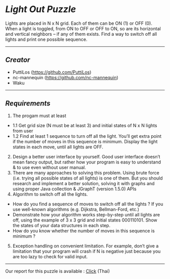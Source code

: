 # _Light Out Puzzle_
Lights are placed in N x N grid. Each of them can be ON (1) or OFF (0). When a light is toggled, from ON to OFF or OFF to ON, so are its horizontal and vertical neighbors – if any of them exists. Find a way to switch off all lights and print one possible sequence.


___
 
 
 
## _Creator_
- PuttiLos (https://github.com/PuttiLos)
- nc-mannequin (https://github.com/nc-mannequin)
- Waku
 
 
___
 
 
 
## _Requirements_
1. The progam must at least
- 1.1 Get grid size (N must be at least 3) and initial states of N x N lights from user
- 1.2 Find at least 1 sequence to turn off all the light. You’ll get extra point if the number of moves in this sequence is minimum. Display the light states in each move, until all lights are OFF.
2. Design a better user interface by yourself. Good user interface doesn’t mean fancy output, but rather how your program is easy to understand & to use even without user manual.
3. There are many approaches to solving this problem. Using brute force (i.e. trying all possible states of all lights) is one of them. But you should research and implement a better solution, solving it with graphs and using proper Java collection & JGraphT (version 1.5.0) APIs
4. Algorithm to switch off all the lights.
- How do you find a sequence of moves to switch off all the lights ? If you use well-known algorithms (e.g. Dijkstra, Bellman-Ford, etc.)
- Demonstrate how your algorithm works step-by-step until all lights are off, using the example of 3 x 3 grid and initial states 000110101. Show the states of your data structures in each step.
- How do you know whether the number of moves in this sequence is minimum ?
5. Exception handling on convenient limitation. For example, don’t give a limitation that your program will crash if N is negative just because you are too lazy to check for valid input.
 
___

Our report for this puzzle is available : [Click](https://drive.google.com/file/d/1CAW8IFBoD_lQ-4H4te4-yMQbw-e02Q6l/view?usp=sharing) (Thai)

